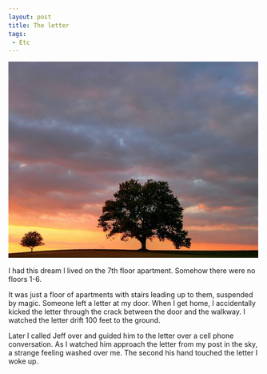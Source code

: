 ```yaml
---
layout: post
title: The letter
tags:
 - Etc
---
```


![width1](/images/2012/git.jpg)

I had this dream I lived on the 7th floor apartment. Somehow there were no
floors 1-6.

It was just a floor of apartments with stairs leading up to them, suspended by
magic. Someone left a letter at my door. When I get home, I accidentally kicked
the letter through the crack between the door and the walkway. I watched the
letter drift 100 feet to the ground.

Later I called Jeff over and guided him to the letter over a cell phone
conversation. As I watched him approach the letter from my post in the sky, a
strange feeling washed over me. The second his hand touched the letter I woke
up.
